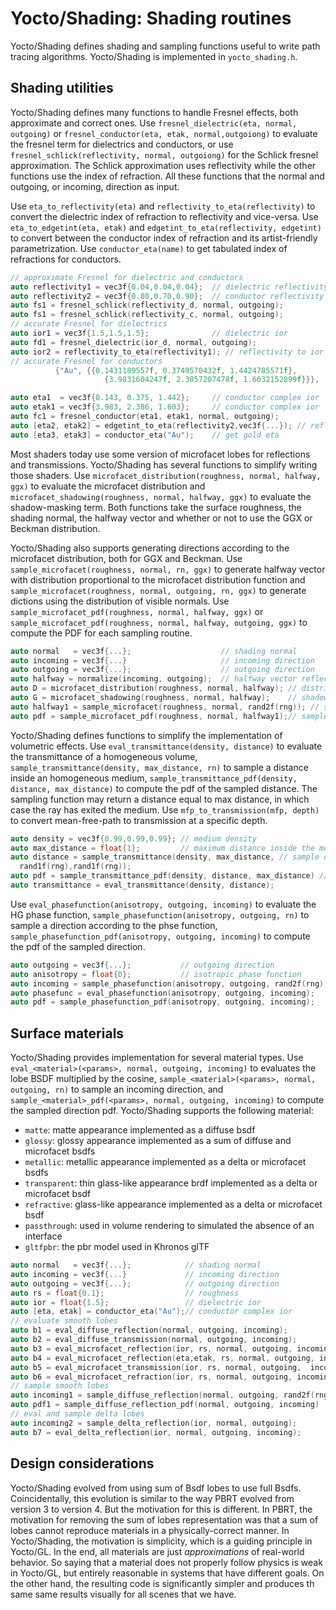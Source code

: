 # Yocto/Shading: Shading routines

Yocto/Shading defines shading and sampling functions useful to write path
tracing algorithms. Yocto/Shading is implemented in `yocto_shading.h`.

## Shading utilities

Yocto/Shading defines many functions to handle Fresnel effects, both
approximate and correct ones.
Use `fresnel_dielectric(eta, normal, outgoing)` or
`fresnel_conductor(eta, etak, normal,outgoiong)`
to evaluate the fresnel term for dielectrics and conductors,
or use `fresnel_schlick(reflectivity, normal, outgoiong)`
for the Schlick fresnel approximation.
The Schlick approximation uses reflectivity while the other functions
use the index of refraction. All these functions that the normal and
outgoing, or incoming, direction as input.

Use `eta_to_reflectivity(eta)` and `reflectivity_to_eta(reflectivity)`
to convert the dielectric index of refraction to reflectivity and vice-versa.
Use `eta_to_edgetint(eta, etak)` and `edgetint_to_eta(reflectivity, edgetint)`
to convert between the conductor index of refraction and its
artist-friendly parametrization.
Use `conductor_eta(name)` to get tabulated index of refractions for
conductors.

```cpp
// approximate Fresnel for dielectric and conductors
auto reflectivity1 = vec3f{0.04,0.04,0.04};  // dielectric reflectivity
auto reflectivity2 = vec3f{0.80,0.70,0.90};  // conductor reflectivity
auto fs1 = fresnel_schlick(reflectivity_d, normal, outgoing);
auto fs1 = fresnel_schlick(reflectivity_c, normal, outgoing);
// accurate Fresnel for dielectrics
auto ior1 = vec3f{1.5,1.5,1.5};              // dielectric ior
auto fd1 = fresnel_dielectric(ior_d, normal, outgoing);
auto ior2 = reflectivity_to_eta(reflectivity1); // reflectivity to ior
// accurate Fresnel for conductors
          {"Au", {{0.1431189557f, 0.3749570432f, 1.4424785571f},
                     {3.9831604247f, 2.3857207478f, 1.6032152899f}}},

auto eta1  = vec3f{0.143, 0.375, 1.442};     // conductor complex ior
auto etak1 = vec3f{3.983, 2.386, 1.603};     // conductor complex ior
auto fc1 = fresnel_conductor(eta1, etak1, normal, outgoing);
auto [eta2, etak2] = edgetint_to_eta(reflectivity2,vec3f{...}); // refl. to ior
auto [eta3, etak3] = conductor_eta("Au");    // get gold eta
```

Most shaders today use some version of microfacet lobes for reflections and
transmissions. Yocto/Shading has several functions to simplify writing
those shaders.
Use `microfacet_distribution(roughness, normal, halfway, ggx)` to
evaluate the microfacet distribution and
`microfacet_shadowing(roughness, normal, halfway, ggx)` to evaluate the
shadow-masking term.
Both functions take the surface roughness, the shading normal, the halfway
vector and whether or not to use the GGX or Beckman distribution.

Yocto/Shading also supports generating directions according to the microfacet
distribution, both for GGX and Beckman.
Use `sample_microfacet(roughness, normal, rn, ggx)` to generate halfway
vector with distribution proportional to the microfacet distribution
function and `sample_microfacet(roughness, normal, outgoing, rn, ggx)`
to generate dictions using the distribution of visible normals.
Use `sample_microfacet_pdf(roughness, normal, halfway, ggx)` or
`sample_microfacet_pdf(roughness, normal, halfway, outgoing, ggx)` to
compute the PDF for each sampling routine.

```cpp
auto normal   = vec3f{...};                    // shading normal
auto incoming = vec3f{...}                     // incoming direction
auto outgoing = vec3f{...};                    // outgoing direction
auto halfway = normalize(incoming, outgoing);  // halfway vector reflection
auto D = microfacet_distribution(roughness, normal, halfway); // distribution
auto G = microfacet_shadowing(roughness, normal, halfway);    // shadowing
auto halfway1 = sample_microfacet(roughness, normal, rand2f(rng)); // sample
auto pdf = sample_microfacet_pdf(roughness, normal, halfway1);// sample pdf
```

Yocto/Shading defines functions to simplify the implementation of volumetric
effects. Use `eval_transmittance(density, distance)` to evaluate the
transmittance of a homogeneous volume,
`sample_transmittance(density, max_distance, rn)` to sample a distance inside
an homogeneous medium,
`sample_transmittance_pdf(density, distance, max_distance)`
to compute the pdf of the sampled distance.
The sampling function may return a distance equal to max distance, in which
case the ray has exited the medium.
Use `mfp_to_transmission(mfp, depth)` to convert mean-free-path to transmission
at a specific depth.

```cpp
auto density = vec3f{0.99,0.99,0.99}; // medium density
auto max_distance = float{1};         // maximum distance inside the medium
auto distance = sample_transmittance(density, max_distance, // sample distance
  rand1f(rng),rand1f(rng));
auto pdf = sample_transmittance_pdf(density, distance, max_distance) // pdf
auto transmittance = eval_transmittance(density, distance);
```

Use `eval_phasefunction(anisotropy, outgoing, incoming)` to evaluate the
HG phase function,
`sample_phasefunction(anisotropy, outgoing, rn)` to sample a direction
according to the phse function,
`sample_phasefunction_pdf(anisotropy, outgoing, incoming)`
to compute the pdf of the sampled direction.

```cpp
auto outgoing = vec3f{...};           // outgoing direction
auto anisotropy = float{0};           // isotropic phase function
auto incoming = sample_phasefunction(anisotropy, outgoing, rand2f(rng));
auto phasefunc = eval_phasefunction(anisotropy, outgoing, incoming);
auto pdf = sample_phasefunction_pdf(anisotropy, outgoing, incoming);
```

## Surface materials

Yocto/Shading provides implementation for several material types.
Use `eval_<material>(<params>, normal, outgoing, incoming)` to evaluates the
lobe BSDF multiplied by the cosine,
`sample_<material>(<params>, normal, outgoing, rn)` to sample an incoming
direction, and
`sample_<material>_pdf(<params>, normal, outgoing, incoming)` to compute
the sampled direction pdf.
Yocto/Shading supports the following material:

- `matte`: matte appearance implemented as a diffuse bsdf
- `glossy`: glossy appearance implemented as a sum of diffuse and microfacet bsdfs
- `metallic`: metallic appearance implemented as a delta or microfacet bsdfs
- `transparent`: thin glass-like appearance brdf implemented as a delta or microfacet bsdf
- `refractive`: glass-like appearance implemented as a delta or microfacet bsdf
- `passthrough`: used in volume rendering to simulated the absence of an interface
- `gltfpbr`: the pbr model used in Khronos glTF

```cpp
auto normal   = vec3f{...};            // shading normal
auto incoming = vec3f{...}             // incoming direction
auto outgoing = vec3f{...};            // outgoing direction
auto rs = float{0.1};                  // roughness
auto ior = float{1.5};                 // dielectric ior
auto [eta, etak] = conductor_eta("Au");// conductor complex ior
// evaluate smooth lobes
auto b1 = eval_diffuse_reflection(normal, outgoing, incoming);
auto b2 = eval_diffuse_transmission(normal, outgoing, incoming);
auto b3 = eval_microfacet_reflection(ior, rs, normal, outgoing, incoming);
auto b4 = eval_microfacet_reflection(eta,etak, rs, normal, outgoing, incoming);
auto b5 = eval_microfacet_transmission(ior, rs, normal, outgoing,  incoming);
auto b6 = eval_microfacet_refraction(ior, rs, normal, outgoing, incoming);
// sample smooth lobes
auto incoming1 = sample_diffuse_reflection(normal, outgoing, rand2f(rng));
auto pdf1 = sample_diffuse_reflection_pdf(normal, outgoing, incoming)
// eval and sample delta lobes
auto incoming2 = sample_delta_reflection(ior, normal, outgoing);
auto b7 = eval_delta_reflection(ior, normal, outgoing, incoming);
```

## Design considerations

Yocto/Shading evolved from using sum of Bsdf lobes to use full Bsdfs.
Coincidentally, this evolution is similar to the way PBRT evolved from
version 3 to version 4. But the motivation for this is different.
In PBRT, the motivation for removing the sum of lobes representation was that
a sum of lobes cannot reproduce materials in a physically-correct manner.
In Yocto/Shading, the motivation is simplicity, which is a guiding principle in
Yocto/GL. In the end, all materials are just _approximations_ of
real-world behavior. So saying that a material does not properly follow
physics is weak in Yocto/GL, but entirely reasonable in systems that have
different goals. On the other hand, the resulting code is significantly simpler
and produces th same same results visually for all scenes that we have.
